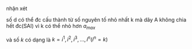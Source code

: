 nhận xét



số d có thể đc cấu thành từ số nguyên tố nhỏ nhất k mà dãy A không chia hết đc(SAI) vì k có thể nhỏ hơn  $a_{max}$



và số $k$ có dạng là $k ={i^1,i^2,i^3,...,i^n} (i^n = k)$






